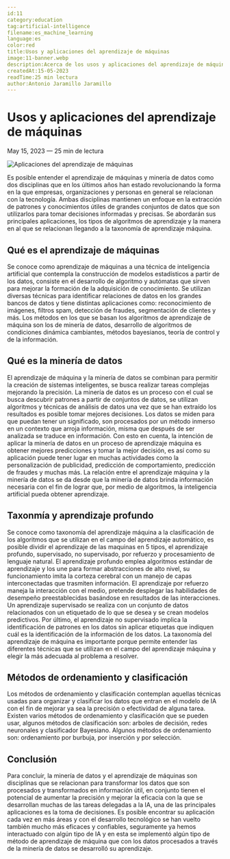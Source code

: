 ```yaml
---
id:11
category:education
tag:artificial-intelligence
filename:es_machine_learning
language:es
color:red
title:Usos y aplicaciones del aprendizaje de máquinas
image:11-banner.webp
description:Acerca de los usos y aplicaciones del aprendizaje de máquinas
createdAt:15-05-2023
readTime:25 min lectura
author:Antonio Jaramillo Jaramillo
---
```

# Usos y aplicaciones del aprendizaje de máquinas
May 15, 2023 — 25 min de lectura

![Aplicaciones del aprendizaje de máquinas](https://website-drako.fly.dev/api/images/webp/11-banner.webp)

Es posible entender el aprendizaje de máquinas y minería de datos como dos disciplinas que en los últimos años han estado revolucionando la forma en la que empresas, organizaciones y personas en general se relacionan con la tecnología. Ambas disciplinas mantienen un enfoque en la extracción de patrones y conocimientos útiles de grandes conjuntos de datos que son utilizarlos para tomar decisiones informadas y precisas. Se abordarán sus principales aplicaciones, los tipos de algoritmos de aprendizaje y la manera en al que se relacionan llegando a la taxonomía de aprendizaje máquina.

## Qué es el aprendizaje de máquinas

Se conoce como aprendizaje de máquinas a una técnica de inteligencia artificial que contempla la construcción de modelos estadísticos a partir de los datos, consiste en el desarrollo de algoritmo y autómatas que sirven para mejorar la formación de la adquisición de conocimiento. Se utilizan diversas técnicas para identificar relaciones de datos en los grandes bancos de datos y tiene distintas aplicaciones como: reconocimiento de imágenes, filtros spam, detección de fraudes, segmentación de clientes y más. Los métodos en los que se basan los algoritmos de aprendizaje de máquina son los de minería de datos, desarrollo de algoritmos de condiciones dinámica cambiantes, métodos bayesianos, teoría de control y de la información. 

## Qué es la minería de datos

El aprendizaje de máquina y la minería de datos se combinan para permitir la creación de sistemas inteligentes, se busca realizar tareas complejas mejorando la precisión. La minería de datos es un proceso con el cual se busca descubrir patrones a partir de conjuntos de datos, se utilizan algoritmos y técnicas de análisis de datos una vez que se han extraído los resultados es posible tomar mejores decisiones. 
Los datos se miden para que puedan tener un significado, son procesados por un método inmerso en un contexto que arroja información, misma que después de ser analizada se traduce en información. Con esto en cuenta, la intención de aplicar la minería de datos en un proceso de aprendizaje máquina es obtener mejores predicciones y tomar la mejor decisión, es así como su aplicación puede tener lugar en muchas actividades como la personalización de publicidad, predicción de comportamiento, predicción de fraudes y muchas más. La relación entre el aprendizaje máquina y la minería de datos se da desde que la minería de datos brinda información necesaria con el fin de lograr que, por medio de algoritmos, la inteligencia artificial pueda obtener aprendizaje.

## Taxonmía y aprendizaje profundo

Se conoce como taxonomía del aprendizaje máquina a la clasificación de los algoritmos que se utilizan en el campo del aprendizaje automático, es posible dividir el aprendizaje de las maquinas en 5 tipos, el aprendizaje profundo, supervisado, no supervisado, por refuerzo y procesamiento de lenguaje natural. 
El aprendizaje profundo emplea algoritmos estándar de aprendizaje y los une para formar abstracciones de alto nivel, su funcionamiento imita la corteza cerebral con un manejo de capas interconectadas que trasmiten información. El aprendizaje por refuerzo maneja la interacción con el medio, pretende desplegar las habilidades de desempeño preestablecidas basándose en resultados de las interacciones. Un aprendizaje supervisado se realiza con un conjunto de datos relacionados con un etiquetado de lo que se desea y se crean modelos predictivos. Por último, el aprendizaje no supervisado implica la identificación de patrones en los datos sin aplicar etiquetas que indiquen cuál es la identificación de la información de los datos. La taxonomía del aprendizaje de máquina es importante porque permite entender las diferentes técnicas que se utilizan en el campo del aprendizaje máquina y elegir la más adecuada al problema a resolver.

## Métodos de ordenamiento y clasificación

Los métodos de ordenamiento y clasificación contemplan aquellas técnicas usadas para organizar y clasificar los datos que entran en el modelo de IA con el fin de mejorar ya sea la precisión o efectividad de alguna tarea. Existen varios métodos de ordenamiento y clasificación que se pueden usar, algunos métodos de clasificación son: arboles de decisión, redes neuronales y clasificador Bayesiano. Algunos métodos de ordenamiento son: ordenamiento por burbuja, por inserción y por selección. 

## Conclusión

Para concluir, la minería de datos y el aprendizaje de máquinas son disciplinas que se relacionan para transformar los datos que son procesados y transformados en información útil, en conjunto tienen el potencial de aumentar la precisión y mejorar la eficacia con la que se desarrollan muchas de las tareas delegadas a la IA, una de las principales aplicaciones es la toma de decisiones. Es posible encontrar su aplicación cada vez en más áreas y con el desarrollo tecnológico se han vuelto también mucho más eficaces y confiables, seguramente ya hemos interactuado con algún tipo de IA y en esta se implementó algún tipo de método de aprendizaje de máquina que con los datos procesados a través de la minería de datos se desarrolló su aprendizaje.

